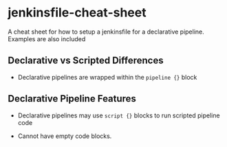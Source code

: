 # jenkinsfile-cheat-sheet

A cheat sheet for how to setup a jenkinsfile for a declarative pipeline. Examples are also included

## Declarative vs Scripted Differences

* Declarative pipelines are wrapped within the `pipeline {}` block

## Declarative Pipeline Features

* Declarative pipelines may use `script {}` blocks to run scripted pipeline code
  
* Cannot have empty code blocks.
